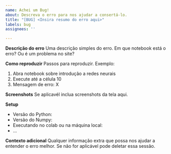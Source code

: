 ```yaml
---
name: Achei um Bug!
about: Descreva o erro para nos ajudar a consertá-lo.
title: "[BUG] <Insira resumo do erro aqui>"
labels: bug
assignees: ''

---
```


**Descrição do erro**
Uma descrição simples do erro. Em que notebook está o erro? Ou é um problema no site?

**Como reproduzir**
Passos para reproduzir. Exemplo:
1. Abra notebook sobre introdução a redes neurais
2. Execute até a célula 10
3. Mensagem de erro: X

**Screenshots**
Se aplicavél inclua screenshots da tela aqui.

**Setup**
- Versão do Python:
- Versão do Numpy:
- Executando no colab ou na máquina local:
- ...

**Contexto adicional**
Qualquer informação extra que possa nos ajudar a entender o erro melhor. Se não for aplicável pode deletar essa sessão.
